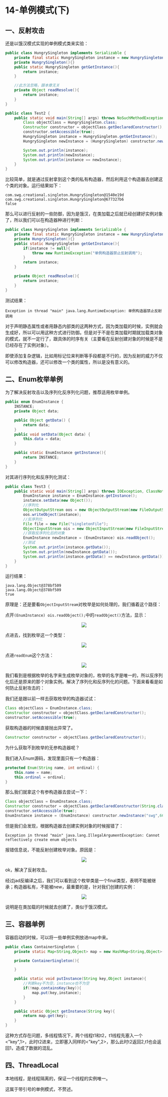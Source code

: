 # 14-单例模式(下)

## 一、反射攻击

还是以饿汉模式实现的单例模式类来实验：


```java
public class HungrySingleton implements Serializable {
    private final static HungrySingleton instance = new HungrySingleton();
    private HungrySingleton(){}
    public static HungrySingleton getGetInstance(){
        return instance;
    }

    //此方法忽略，跟本章无关
    private Object readResolve(){
        return instance;
    }
}
```



```java
public class Test2 {
    public static void main(String[] args) throws NoSuchMethodException, IllegalAccessException, InvocationTargetException, InstantiationException {
        Class objectClass = HungrySingleton.class;
        Constructor constructor = objectClass.getDeclaredConstructor();
        constructor.setAccessible(true);
        HungrySingleton instance = HungrySingleton.getGetInstance();
        HungrySingleton newInstance = (HungrySingleton) constructor.newInstance();

        System.out.println(instance);
        System.out.println(newInstance);
        System.out.println(instance == newInstance);
    }
}
```
比较简单，就是通过反射拿到这个类的私有构造器，然后利用这个构造器去创建这个类的对象。运行结果如下：


```
com.swg.creational.singleton.HungrySingleton@1540e19d
com.swg.creational.singleton.HungrySingleton@677327b6
false
```


那么可以进行反射的一些防御，因为是饿汉，在类加载之后就已经创建好实例对象了，所以我们可以在构造器种进行判断：


```java
public class HungrySingleton implements Serializable {
    private final static HungrySingleton instance = new HungrySingleton();
    private HungrySingleton(){}
    public static HungrySingleton getGetInstance(){
        if(instance != null){
            throw new RuntimeException("单例构造器禁止反射调用");
        }
        return instance;
    }

    private Object readResolve(){
        return instance;
    }
}
```

测试结果：

```
Exception in thread "main" java.lang.RuntimeException: 单例构造器禁止反射调用
```

对于声明静态属性或者用静态内部类的这两种方式，因为类加载的时候，实例就会生成好，所以可以用这种方式进行防御。但是对于不是在类加载时期就加载类对象的模式，就不一定行了，跟具体的时序有关（主要看在反射创建对象的时候是不是已经存在了实例对象）。

即使添加复杂逻辑，比如用标记位来判断等手段都是不行的，因为反射的威力不仅可以修改构造器，还可以修改一个类的属性，所以是没有意义的。

## 二、Enum枚举单例

为了解决反射攻击以及序列化反序列化问题，推荐适用枚举单例。


```java
public enum EnumInstance {
    INSTANCE;
    private Object data;

    public Object getData() {
        return data;
    }
    public void setData(Object data) {
        this.data = data;
    }

    public static EnumInstance getInstance(){
        return INSTANCE;
    }
}
```
对其进行序列化和反序列化测试：

```java
public class Test3 {
    public static void main(String[] args) throws IOException, ClassNotFoundException {
        EnumInstance instance = EnumInstance.getInstance();
        instance.setData(new Object());
        //序列化
        ObjectOutputStream oos = new ObjectOutputStream(new FileOutputStream("singletonFile"));
        oos.writeObject(instance);
        //反序列化
        File file = new File("singletonFile");
        ObjectInputStream ois = new ObjectInputStream(new FileInputStream(file));
        //获取反序列化后的对象
        EnumInstance newInstance = (EnumInstance) ois.readObject();
        //测试
        System.out.println(instance.getData());
        System.out.println(newInstance.getData());
        System.out.println(instance.getData() == newInstance.getData());
    }
}
```
运行结果：

```
java.lang.Object@378bf509
java.lang.Object@378bf509
true
```
原理是：还是要看`ObjectInputStream`对枚举是如何处理的，我们循着这个路径：

点开`(EnumInstance) ois.readObject();`中的`readObject()`方法，显示：

<div align="center">
    <img src="../pic/pattern/pattern14-1.png" >
</div>

点进去，找到枚举这一个类型：

<div align="center">
    <img src="../pic/pattern/pattern14-2.png" >
</div>

点进`readEnum`这个方法：

<div align="center">
    <img src="../pic/pattern/pattern14-3.png" >
</div>

我们看到是根据枚举的名字来生成枚举对象的，枚举的名字是唯一的，所以反序列化后还是原来的那个对象实例。解决了序列化和反序列化的问题。下面来看看是如何防止反射攻击的：

我们还是跟以前一样去获取枚举的构造器试试：


```java
Class objectClass = EnumInstance.class;
Constructor constructor = objectClass.getDeclaredConstructor();
constructor.setAccessible(true);
```

获取构造器的时候直接抛出异常了。


```java
Constructor constructor = objectClass.getDeclaredConstructor();
```

为什么获取不到枚举的无参构造器呢？

我们进入Enum源码，发现里面只有一个构造器：


```java
protected Enum(String name, int ordinal) {
    this.name = name;
    this.ordinal = ordinal;
}
```
那么我们就拿这个有参构造器去尝试一下：


```java
Class objectClass = EnumInstance.class;
Constructor constructor = objectClass.getDeclaredConstructor(String.class,int.class);
constructor.setAccessible(true);
EnumInstance instance = (EnumInstance) constructor.newInstance("swg",666);
```
但是我们会发现，根据构造器去创建实例对象的时候报错了：

```
Exception in thread "main" java.lang.IllegalArgumentException: Cannot reflectively create enum objects
```
报错信息说，不能反射创建枚举对象。原因是：


<div align="center">
    <img src="../pic/pattern/pattern14-4.png" >
</div>


ok，解决了反射攻击。

经过jad反编译之后，我们可以看到这个枚举类是一个final类型，表明不能被继承；构造器私有，不能被new，最重要的是，针对我们创建的实例：


<div align="center">
    <img src="../pic/pattern/pattern14-5.png" >
</div>

说明是在类加载的时候就去创建了，类似于饿汉模式。

## 三、容器单例

容器启动的时候，可以将一些单例实例放进map中来。
```java
public class ContainerSingleton {
    private static Map<String,Object> map = new HashMap<String,Object>();

    private ContainerSingleton(){

    }

    public static void putInstance(String key,Object instance){
        //判断key不为空，instance也不为空
        if(!map.containsKey(key)){
            map.put(key,instance);
        }
    }

    public static Object getInstance(String key){
        return map.get(key);
    }
}
```
这种方式存在问题，多线程情况下，两个线程t1和t2，t1线程先塞入一个<"key",1>，此时t2进来，立即塞入同样的<"key",2>，那么此时t2返回2,t1也会返回1，造成了数据的混乱。

## 四、ThreadLocal

本地线程，是线程隔离的，保证一个线程的实例唯一。

这属于带引号的单例模式，不赘述。